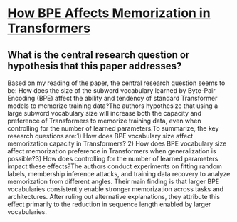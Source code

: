 # [How BPE Affects Memorization in Transformers](https://arxiv.org/abs/2110.02782v2)

## What is the central research question or hypothesis that this paper addresses?

Based on my reading of the paper, the central research question seems to be: How does the size of the subword vocabulary learned by Byte-Pair Encoding (BPE) affect the ability and tendency of standard Transformer models to memorize training data?The authors hypothesize that using a large subword vocabulary size will increase both the capacity and preference of Transformers to memorize training data, even when controlling for the number of learned parameters.To summarize, the key research questions are:1) How does BPE vocabulary size affect memorization capacity in Transformers? 2) How does BPE vocabulary size affect memorization preference in Transformers when generalization is possible?3) How does controlling for the number of learned parameters impact these effects?The authors conduct experiments on fitting random labels, membership inference attacks, and training data recovery to analyze memorization from different angles. Their main finding is that larger BPE vocabularies consistently enable stronger memorization across tasks and architectures. After ruling out alternative explanations, they attribute this effect primarily to the reduction in sequence length enabled by larger vocabularies.
